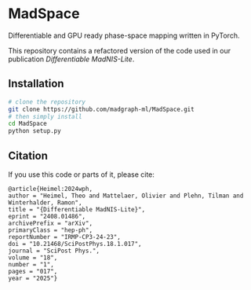 # MadSpace

Differentiable and GPU ready phase-space mapping written in PyTorch.

This repository contains a refactored version of the code used in our publication *Differentiable MadNIS-Lite*. 


## Installation

```sh
# clone the repository
git clone https://github.com/madgraph-ml/MadSpace.git
# then simply install
cd MadSpace
python setup.py
```

## Citation

If you use this code or parts of it, please cite:

    @article{Heimel:2024wph,
    author = "Heimel, Theo and Mattelaer, Olivier and Plehn, Tilman and Winterhalder, Ramon",
    title = "{Differentiable MadNIS-Lite}",
    eprint = "2408.01486",
    archivePrefix = "arXiv",
    primaryClass = "hep-ph",
    reportNumber = "IRMP-CP3-24-23",
    doi = "10.21468/SciPostPhys.18.1.017",
    journal = "SciPost Phys.",
    volume = "18",
    number = "1",
    pages = "017",
    year = "2025"}

